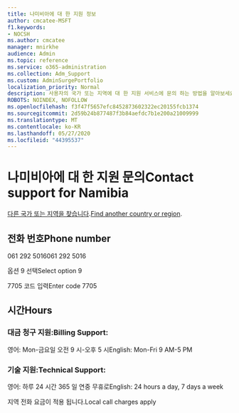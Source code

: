 ```yaml
---
title: 나미비아에 대 한 지원 정보
author: cmcatee-MSFT
f1.keywords:
- NOCSH
ms.author: cmcatee
manager: mnirkhe
audience: Admin
ms.topic: reference
ms.service: o365-administration
ms.collection: Adm_Support
ms.custom: AdminSurgePortfolio
localization_priority: Normal
description: 사용자의 국가 또는 지역에 대 한 지원 서비스에 문의 하는 방법을 알아보세요.
ROBOTS: NOINDEX, NOFOLLOW
ms.openlocfilehash: f3f47f5657efc8452873602322ec20155fcb1374
ms.sourcegitcommit: 2d59b24b877487f3b84aefdc7b1e200a21009999
ms.translationtype: MT
ms.contentlocale: ko-KR
ms.lasthandoff: 05/27/2020
ms.locfileid: "44395537"
---
```

# <a name="contact-support-for-namibia"></a><span data-ttu-id="5cfea-103">나미비아에 대 한 지원 문의</span><span class="sxs-lookup"><span data-stu-id="5cfea-103">Contact support for Namibia</span></span>

<span data-ttu-id="5cfea-104">[다른 국가 또는 지역을 찾습니다](../contact-support-for-business-products.md).</span><span class="sxs-lookup"><span data-stu-id="5cfea-104">[Find another country or region](../contact-support-for-business-products.md).</span></span>

## <a name="phone-number"></a><span data-ttu-id="5cfea-105">전화 번호</span><span class="sxs-lookup"><span data-stu-id="5cfea-105">Phone number</span></span>
<span data-ttu-id="5cfea-106">061 292 5016</span><span class="sxs-lookup"><span data-stu-id="5cfea-106">061 292 5016</span></span>

<span data-ttu-id="5cfea-107">옵션 9 선택</span><span class="sxs-lookup"><span data-stu-id="5cfea-107">Select option 9</span></span>

<span data-ttu-id="5cfea-108">7705 코드 입력</span><span class="sxs-lookup"><span data-stu-id="5cfea-108">Enter code 7705</span></span>

## <a name="hours"></a><span data-ttu-id="5cfea-109">시간</span><span class="sxs-lookup"><span data-stu-id="5cfea-109">Hours</span></span>
### <a name="billing-support"></a><span data-ttu-id="5cfea-110">대금 청구 지원:</span><span class="sxs-lookup"><span data-stu-id="5cfea-110">Billing Support:</span></span>

<span data-ttu-id="5cfea-111">영어: Mon-금요일 오전 9 시-오후 5 시</span><span class="sxs-lookup"><span data-stu-id="5cfea-111">English: Mon-Fri 9 AM-5 PM</span></span>

### <a name="technical-support"></a><span data-ttu-id="5cfea-112">기술 지원:</span><span class="sxs-lookup"><span data-stu-id="5cfea-112">Technical Support:</span></span>

<span data-ttu-id="5cfea-113">영어: 하루 24 시간 365 일 연중 무휴로</span><span class="sxs-lookup"><span data-stu-id="5cfea-113">English: 24 hours a day, 7 days a week</span></span>

<span data-ttu-id="5cfea-114">지역 전화 요금이 적용 됩니다.</span><span class="sxs-lookup"><span data-stu-id="5cfea-114">Local call charges apply</span></span>
